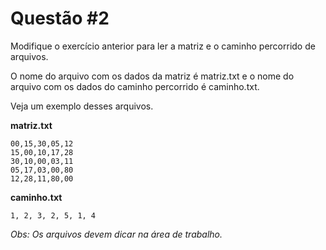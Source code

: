 # Questão #2

Modifique o exercício anterior para ler a matriz e o caminho percorrido de arquivos.

O nome do arquivo com os dados da matriz é matriz.txt e o nome do arquivo com os dados do caminho percorrido é caminho.txt.

Veja um exemplo desses arquivos.

**matriz.txt**

```
00,15,30,05,12
15,00,10,17,28
30,10,00,03,11
05,17,03,00,80
12,28,11,80,00 
```

**caminho.txt**

```
1, 2, 3, 2, 5, 1, 4
```

*Obs: Os arquivos devem dicar na área de trabalho.*